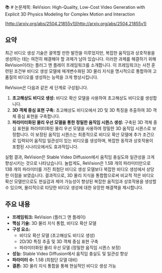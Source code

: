 📚 # 논문제목: ReVision: High-Quality, Low-Cost Video Generation with Explicit 3D Physics Modeling for Complex Motion and Interaction

[http://arxiv.org/abs/2504.21855v1](http://arxiv.org/abs/2504.21855v1)

## 요약

최근 비디오 생성 기술은 괄목할 만한 발전을 이루었지만, 복잡한 움직임과 상호작용을 생성하는 데는 여전히 해결해야 할 과제가 남아 있습니다. 이러한 과제를 해결하기 위해 ReVision이라는 플러그 앤 플레이 프레임워크를 소개합니다. 이 프레임워크는 사전 훈련된 조건부 비디오 생성 모델에 매개변수화된 3D 물리 지식을 명시적으로 통합하여 고품질의 비디오를 생성하는 능력을 크게 향상시킵니다.

ReVision은 다음과 같은 세 단계로 구성됩니다.

1.  **초고해상도 비디오 생성:** 비디오 확산 모델을 사용하여 초고해상도 비디오를 생성합니다.
2.  **3D 객체 중심 표현 구축:** 초고해상도 비디오에서 2D 및 3D 특징을 추출하여 3D 객체 중심 표현을 구축합니다.
3.  **파라미터화된 물리 우선 모델을 통한 정밀한 움직임 시퀀스 생성:** 구축된 3D 객체 중심 표현을 파라미터화된 물리 우선 모델을 사용하여 정밀한 3D 움직임 시퀀스로 보정합니다.  이 보정된 움직임 시퀀스는 최종적으로 비디오 확산 모델에 추가 조건으로 입력되어 움직임 일관성이 있는 비디오를 생성하며, 복잡한 동작과 상호작용이 포함된 시나리오에서도 효과적입니다.

실험 결과, ReVision은 Stable Video Diffusion에서 움직임 충실도와 일관성을 크게 향상시키는 것으로 나타났습니다. 놀랍게도, ReVision은 1.5B 개의 파라미터만으로 13B 개의 파라미터를 가진 최첨단 비디오 생성 모델보다 복잡한 비디오 생성에서 상당한 이점을 보였습니다.  결과적으로, 3D 물리 지식을 통합함으로써 비교적 작은 비디오 확산 모델만으로도 현실감과 제어 가능성이 향상된 복잡한 움직임과 상호작용을 생성할 수 있으며, 물리적으로 타당한 비디오 생성에 대한 유망한 해결책을 제시합니다.

## 주요 내용

*   **프레임워크:** ReVision (플러그 앤 플레이)
*   **핵심 기술:** 3D 물리 지식 통합, 비디오 확산 모델
*   **구성 요소:**
    *   비디오 확산 모델 (초고해상도 비디오 생성)
    *   2D/3D 특징 추출 및 3D 객체 중심 표현 구축
    *   파라미터화된 물리 우선 모델 (정밀한 움직임 시퀀스 보정)
*   **성능:** Stable Video Diffusion에서 움직임 충실도 및 일관성 향상
*   **파라미터 수:** 1.5B (최첨단 모델 대비)
*   **결론:** 3D 물리 지식 통합을 통해 현실적인 비디오 생성 가능